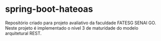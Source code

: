 # spring-boot-hateoas
Repositório criado para projeto avaliativo da faculdade FATESG SENAI GO.
Neste projeto é implementado o nível 3 de maturidade do modelo arquitetural REST.

